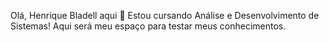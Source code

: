 Olá, Henrique Bladell aqui 👋 Estou cursando Análise e Desenvolvimento de Sistemas!
Aqui será meu espaço para testar meus conhecimentos.
